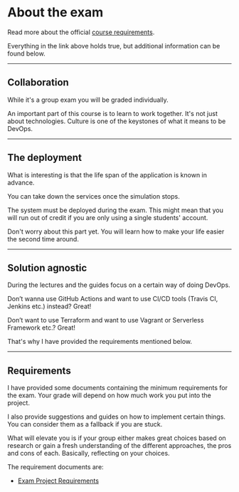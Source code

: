# About the exam

Read more about the official [course requirements](https://katalog.kea.dk/course/3050407/2024-2025).

Everything in the link above holds true, but additional information can be found below. 

---

## Collaboration

While it's a group exam you will be graded individually. 

An important part of this course is to learn to work together. It's not just about technologies. Culture is one of the keystones of what it means to be DevOps.

---

## The deployment

What is interesting is that the life span of the application is known in advance. 

You can take down the services once the simulation stops. 

The system must be deployed during the exam. This might mean that you will run out of credit if you are only using a single students' account. 

Don't worry about this part yet. You will learn how to make your life easier the second time around. 

---

## Solution agnostic

During the lectures and the guides focus on a certain way of doing DevOps. 

Don’t wanna use GitHub Actions and want to use CI/CD tools (Travis CI, Jenkins etc.) instead? Great!

Don’t want to use Terraform and want to use Vagrant or Serverless Framework etc.? Great!

That's why I have provided the requirements mentioned below. 

---

## Requirements

I have provided some documents containing the minimum requirements for the exam. Your grade will depend on how much work you put into the project.

I also provide suggestions and guides on how to implement certain things. You can consider them as a fallback if you are stuck. 

What will elevate you is if your group either makes great choices based on research or gain a fresh understanding of the different approaches, the pros and cons of each. Basically, reflecting on your choices. 

The requirement documents are:

- [Exam Project Requirements](./exam_project_requirements.md)

